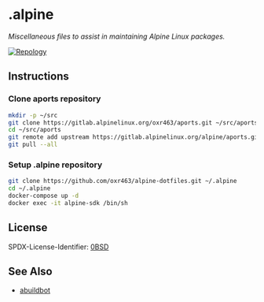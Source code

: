 # .alpine

_Miscellaneous files to assist in maintaining Alpine Linux packages._

[![Repology](https://img.shields.io/badge/repology-alpine--edge-0d597f?style=flat-square
)](https://repology.org/projects/?search=&maintainer=ramage.lucas%40protonmail.com&inrepo=alpine_edge)

## Instructions

### Clone aports repository

```sh
mkdir -p ~/src
git clone https://gitlab.alpinelinux.org/oxr463/aports.git ~/src/aports
cd ~/src/aports
git remote add upstream https://gitlab.alpinelinux.org/alpine/aports.git
git pull --all
```

### Setup .alpine repository

```sh
git clone https://github.com/oxr463/alpine-dotfiles.git ~/.alpine
cd ~/.alpine
docker-compose up -d
docker exec -it alpine-sdk /bin/sh
```

## License

SPDX-License-Identifier: [0BSD](https://spdx.org/licenses/0BSD.html)

## See Also

- [abuildbot](https://github.com/oxr463/alpine-buildbot)
